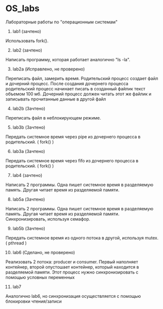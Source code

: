 # OS_labs
Лабораторные работы по "операционным системам"

1)  lab1  (зачтено)

Использовать fork().

2)  lab2  (зачтено)

Написать программу, которая работает аналогично "ls -la".

3)  lab2a (Исправлено, не проверено)

Переписать файл, замерить время. Родительский процесс создает файл и дочерний процесс. После создания дочернего процесса родительский процесс начинает писать в созданный файлик текст объемом 100 мб. Дочерний процесс должен читать этот же файлик и записывать прочитанные данные в другой файл

4)  lab2b (Зачтено)

Переписать файл в неблокирующем режиме.

5)  lab3b (Зачтено)

Передать системное время через pipe из дочернего процесса в родительский. ( fork() )

6)  lab3a (Зачтено)

Передать системное время через fifo из дочернего процесса в родительский. ( fork() )

7)  lab4  (зачтено)

Написать 2 программы. Одна пишет системное время в разделяемую память. Другая читает время из разделяемой памяти.

8)  lab5a (Зачтено)

Написать 2 программы. Одна пишет системное время в разделяемую память. Другая читает время из разделяемой памяти.
Синхронизировать, используя семафор.

9)  lab5b (Зачтено)

Передать системное время из одного потока в другой, используя mutex. ( pthread )

10) lab6 (Сделано, не проверено)

Реализовать 2 потока: producer и consumer. Первый наполняет контейнер,
второй опустошает контейнер, который находится в разделяемой памяти.
Этот процесс нужно синхронизировать с помощью условных переменных

11) lab7

Аналогично lab6, но синхронизация осуществляется с помощью блокировки чтения/записи
